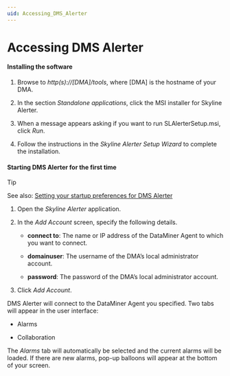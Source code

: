 ```yaml
---
uid: Accessing_DMS_Alerter
---
```


# Accessing DMS Alerter

#### Installing the software

1. Browse to *http(s)://\[DMA\]/tools*, where \[DMA\] is the hostname of your DMA.

2. In the section *Standalone applications*, click the MSI installer for Skyline Alerter.

3. When a message appears asking if you want to run SLAlerterSetup.msi, click *Run*.

4. Follow the instructions in the *Skyline Alerter Setup Wizard* to complete the installation.

#### Starting DMS Alerter for the first time

> [!TIP]
> See also:
> [Setting your startup preferences for DMS Alerter](xref:Configuring_DMS_Alerter#setting-your-startup-preferences-for-dms-alerter)

1. Open the *Skyline Alerter* application.

2. In the *Add Account* screen, specify the following details.

    - **connect to**: The name or IP address of the DataMiner Agent to which you want to connect.

    - **domainuser**: The username of the DMA’s local administrator account.

    - **password**: The password of the DMA’s local administrator account.

3. Click *Add Account*.

DMS Alerter will connect to the DataMiner Agent you specified. Two tabs will appear in the user interface:

- Alarms

- Collaboration

The *Alarms* tab will automatically be selected and the current alarms will be loaded. If there are new alarms, pop-up balloons will appear at the bottom of your screen.

